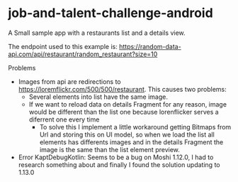 # job-and-talent-challenge-android
A Small sample app with a restaurants list and a details view.

The endpoint used to this example is: https://random-data-api.com/api/restaurant/random_restaurant?size=10

Problems
- Images from api are redirections to https://loremflickr.com/500/500/restaurant. This causes two problems:
  - Several elements into list have the same image.
  - If we want to reload data on details Fragment for any reason, image would be different than the list one because lorenflicker serves a diferrent one every time
    - To solve this I implement a little workaround getting Bitmaps from Url and storing this on UI model, so when we load the list all elements has differents images and in the details Fragment the image is the same than the list element preview.
- Error KaptDebugKotlin: Seems to be a bug on Moshi 1.12.0, I had to research something about and finally I found the solution updating to 1.13.0